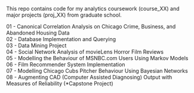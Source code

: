 This repo contains code for my analytics coursework (course_XX) and major projects (proj_XX) from graduate school.

01 - Canonical Correlation Analysis on Chicago Crime, Business, and Abandoned Housing Data  
02 - Database Implementation and Querying  
03 - Data Mining Project  
04 - Social Network Analysis of movieLens Horror Film Reviews  
05 - Modelling the Behaviour of MSNBC.com Users Using Markov Models  
06 - Film Recommender System Implementation  
07 - Modelling Chicago Cubs Pitcher Behaviour Using Bayesian Networks  
08 - Augmenting CAD (Computer Assisted Diagnosing) Output with Measures of Reliability (*Capstone Project)  
